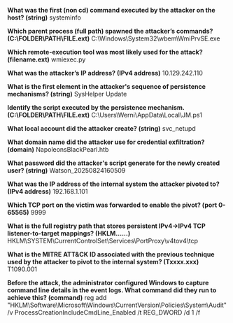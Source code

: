**What was the first (non cd) command executed by the attacker on the host? (string)**
systeminfo

**Which parent process (full path) spawned the attacker’s commands? (C:\FOLDER\PATH\FILE.ext)**
C:\Windows\System32\wbem\WmiPrvSE.exe

**Which remote-execution tool was most likely used for the attack? (filename.ext)**
wmiexec.py

**What was the attacker’s IP address? (IPv4 address)**
10.129.242.110

**What is the first element in the attacker's sequence of persistence mechanisms? (string)**
SysHelper Update

**Identify the script executed by the persistence mechanism. (C:\FOLDER\PATH\FILE.ext)**
C:\Users\Werni\AppData\Local\JM.ps1

**What local account did the attacker create? (string)**
svc_netupd

**What domain name did the attacker use for credential exfiltration? (domain)**
NapoleonsBlackPearl.htb

**What password did the attacker's script generate for the newly created user? (string)**
Watson_20250824160509

**What was the IP address of the internal system the attacker pivoted to? (IPv4 address)**
192.168.1.101

**Which TCP port on the victim was forwarded to enable the pivot? (port 0-65565)**
9999

**What is the full registry path that stores persistent IPv4→IPv4 TCP listener-to-target mappings? (HKLM\...\...)**
HKLM\SYSTEM\CurrentControlSet\Services\PortProxy\v4tov4\tcp

**What is the MITRE ATT&CK ID associated with the previous technique used by the attacker to pivot to the internal system? (Txxxx.xxx)**
T1090.001

**Before the attack, the administrator configured Windows to capture command line details in the event logs. What command did they run to achieve this? (command)**
reg add "HKLM\Software\Microsoft\Windows\CurrentVersion\Policies\System\Audit" /v ProcessCreationIncludeCmdLine_Enabled /t REG_DWORD /d 1 /f
